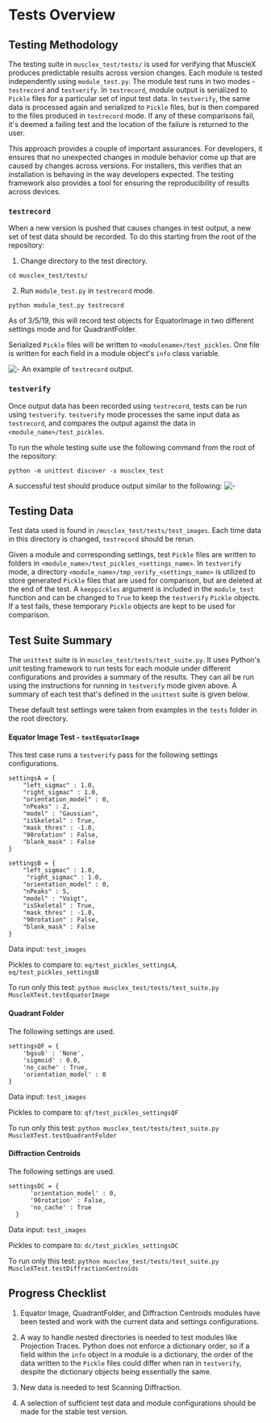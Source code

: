 # Tests Overview

## Testing Methodology

The testing suite in `musclex_test/tests/` is used for verifying that MuscleX produces predictable results across version changes.  Each module is tested independently using `module_test.py`. The module test runs in two modes - `testrecord` and `testverify`. In `testrecord`, module output is serialized to `Pickle` files for a particular set of input test data. In `testverify`, the same data is processed again and serialized to `Pickle` files, but is then compared to the files produced in `testrecord` mode. If any of these comparisons fail, it's deemed a failing test and the location of the failure is returned to the user.

This approach provides a couple of important assurances. For developers, it ensures that no unexpected changes in module behavior come up that are caused by changes across versions. For installers, this verifies that an installation is behaving in the way developers expected. The testing framework also provides a tool for ensuring the reproducibility of results across devices.

### `testrecord`

When a new version is pushed that causes changes in test output, a new set of test data should be recorded. To do this starting from the root of the repository:

1.  Change directory to the test directory.
```
cd musclex_test/tests/
```
2. Run `module_test.py` in `testrecord` mode.
```
python module_test.py testrecord
```

As of 3/5/19, this will record test objects for EquatorImage in two different settings mode and for QuadrantFolder.

Serialized `Pickle` files will be written to `<modulename>/test_pickles`. One file is written for each field in a module object's `info` class variable.

![-](../images/test/testrecord.png)
An example of `testrecord` output.

### `testverify`

Once output data has been recorded using `testrecord`, tests can be run using `testverify`. `testverify` mode processes the same input data as `testrecord`, and compares the output against the data in `<module_name>/test_pickles`.

To run the whole testing suite use the following command from the root of the repository:
```
python -m unittest discover -s musclex_test
```

A successful test should produce output similar to the following:
![-](../images/test/test_success.png)

## Testing Data

Test data used is found in `/musclex_test/tests/test_images`. Each time data in this directory is changed, `testrecord` should be rerun.

Given a module and corresponding settings, test `Pickle` files are written to folders in `<module_name>/test_pickles_<settings_name>`. In `testverify` mode, a directory `<module_name>/tmp_verify_<settings_name>` is utilized to store generated `Pickle` files that are used for comparison, but are deleted at the end of the test. A `keeppickles` argument is included in the `module_test` function and can be changed to `True` to keep the `testverify` `Pickle` objects. If a test fails, these temporary `Pickle` objects are kept to be used for comparison.

## Test Suite Summary

The `unittest` suite is in `musclex_test/tests/test_suite.py`. It uses Python's unit testing framework to run tests for each module under different configurations and provides a summary of the results. They can all be run using the instructions for running in `testverify` mode given above. A summary of each test that's defined in the `unittest` suite is given below.

These default test settings were taken from examples in the `tests` folder in the root directory.

#### Equator Image Test - `testEquatorImage`

This test case runs a `testverify` pass for the following settings configurations.
```
settingsA = {
    "left_sigmac" : 1.0,
    "right_sigmac" : 1.0,
    "orientation_model" : 0,
    "nPeaks" : 2,
    "model" : "Gaussian",
    "isSkeletal" : True,
    "mask_thres" : -1.0,
    "90rotation" : False,
    "blank_mask" : False
}
```

```
settingsB = {
    "left_sigmac" : 1.0,
     "right_sigmac" : 1.0,
    "orientation_model" : 0,
    "nPeaks" : 5,
    "model" : "Voigt",
    "isSkeletal" : True,
    "mask_thres" : -1.0,
    "90rotation" : False,
    "blank_mask" : False
}
```

Data input: `test_images`

Pickles to compare to: `eq/test_pickles_settingsA`, `eq/test_pickles_settingsB`

To run only this test:
`python musclex_test/tests/test_suite.py MuscleXTest.testEquatorImage`

#### Quadrant Folder
The following settings are used.
```
settingsQF = {
    'bgsub' : 'None',
    'sigmoid' : 0.0,
    'no_cache' : True,
    'orientation_model' : 0
}
```
Data input: `test_images`

Pickles to compare to: `qf/test_pickles_settingsQF`

To run only this test:
`python musclex_test/tests/test_suite.py MuscleXTest.testQuadrantFolder`

#### Diffraction Centroids
The following settings are used.
```
settingsDC = {
      'orientation_model' : 0,
      '90rotation' : False,
      'no_cache' : True
  }
```

Data input: `test_images`

Pickles to compare to: `dc/test_pickles_settingsDC`

To run only this test:
`python musclex_test/tests/test_suite.py MuscleXTest.testDiffractionCentroids`

## Progress Checklist

1. Equator Image, QuadrantFolder, and Diffraction Centroids modules have been tested and work with the current data and settings configurations.

2. A way to handle nested directories is needed to test modules like Projection Traces. Python does not enforce a dictionary order, so if a field within the `info` object in a module is a dictionary, the order of the data written to the `Pickle` files could differ when ran in `testverify`, despite the dictionary objects being essentially the same.

3. New data is needed to test Scanning Diffraction.

4. A selection of sufficient test data and module configurations should be made for the stable test version.
